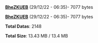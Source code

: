 [**BheZKUEB**](/data/BheZKUEB.txt) (29/12/22 - 06:35)- 7077 bytes

[**BheZKUEB**](/data/BheZKUEB.txt) (29/12/22 - 06:35)- 7077 bytes

**Total Datas**: 2148

**Total Size**: 13.43 MB / 13.4 MB